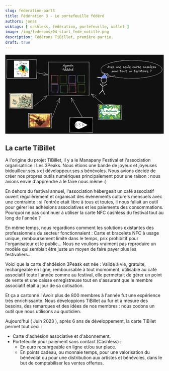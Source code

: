 ```yaml
---
slug: federation-part3
title: Fédération 3 - Le portefeuille fédéré
authors: jonas
wiktags: [ cashless, fédération, portefeuille, wallet ]
image: /img/federons/04-start_fede_notitle.png
description: Fédérons TiBillet, première partie.
draft: true
---
```


![/img/federons/04-start_fede_notitle.png](/img/federons/04-start_fede_notitle.png)

## La carte TiBillet

A l'origine du projet TiBillet, il y a le Manapany Festival et l'association organisatrice : Les 3Peaks.
Nous étions une bande de joyeux et joyeuses bidouilleur.ses.s et développeur.ses.s bénévoles. Nous avions décidé de
créer nos propres outils numériques principalement pour une raison : nous avions envie d'apprendre à le faire nous
même :)

En dehors du festival annuel, l'association hébergeait un café associatif ouvert régulièrement et organisait des
évènements culturels mensuels avec une contrainte : si l'entrée etait libre à tous et toutes, il nous fallait un outil
pour gérer les adhésions associatives et les paiements des consommations.
Pourquoi ne pas continuer à utiliser la carte NFC cashless du festival tout au long de l'année ?

En même temps, nous regardions comment les solutions existantes des professionnels du secteur fonctionnaient : Carte et
bracelets NFC à usage unique, remboursement limité dans le temps, prix prohibitif pour l'organisateur et le public...
Nous ne voulions vraiment pas reproduire un modèle qui semblait être juste un moyen de faire payer plus
les festivaliers...

Voici que la carte d'ahdésion 3Peask est née : Valide à vie, gratuite, rechargeable en ligne, remboursable à tout
momoment, utilisable au café associatif toute l'année comme au festival, elle permettait de gérer un point de vente et
une caisse enregistreuse tout en s'assurant que le membre associatif était a jour de sa cotisation.

Et ça a cartonné ! Avoir plus de 800 membres à l'année fut une expérience trés enrichissante. Nous
développions TiBillet au fur et à mesure des besoins, des remarques et des idées de nos membres : nous codons un
outil que nous utilisons au quotidien.

Aujourd'hui ( Juin 2023 ), après 6 ans de développement, la carte TiBilet permet tout ceci : 
- Carte d'adhésion associative et d'abonnement.
- Portefeuille pour paiement sans contact (Cashless) : 
  - En euro recahrgeable en ligne et/ou sur place.
  - En points cadeau, ou monnaie temps, pour une valorisation du bénévolat ou pour une distribution aux artistes et bénévoles, dans le but de comptabiliser les ventes offertes.